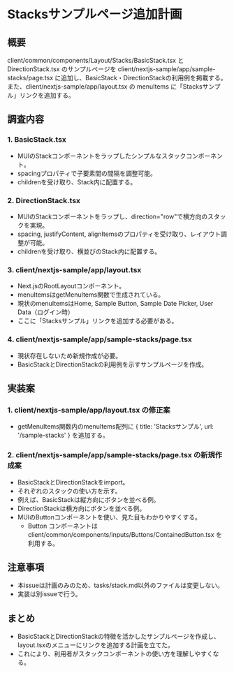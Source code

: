 # Stacksサンプルページ追加計画

## 概要
client/common/components/Layout/Stacks/BasicStack.tsx と DirectionStack.tsx のサンプルページを client/nextjs-sample/app/sample-stacks/page.tsx に追加し、BasicStack・DirectionStackの利用例を掲載する。
また、client/nextjs-sample/app/layout.tsx の menuItems に「Stacksサンプル」リンクを追加する。

## 調査内容

### 1. BasicStack.tsx
- MUIのStackコンポーネントをラップしたシンプルなスタックコンポーネント。
- spacingプロパティで子要素間の間隔を調整可能。
- childrenを受け取り、Stack内に配置する。

### 2. DirectionStack.tsx
- MUIのStackコンポーネントをラップし、direction="row"で横方向のスタックを実現。
- spacing, justifyContent, alignItemsのプロパティを受け取り、レイアウト調整が可能。
- childrenを受け取り、横並びのStack内に配置する。

### 3. client/nextjs-sample/app/layout.tsx
- Next.jsのRootLayoutコンポーネント。
- menuItemsはgetMenuItems関数で生成されている。
- 現状のmenuItemsはHome, Sample Button, Sample Date Picker, User Data（ログイン時）
- ここに「Stacksサンプル」リンクを追加する必要がある。

### 4. client/nextjs-sample/app/sample-stacks/page.tsx
- 現状存在しないため新規作成が必要。
- BasicStackとDirectionStackの利用例を示すサンプルページを作成。

## 実装案

### 1. client/nextjs-sample/app/layout.tsx の修正案
- getMenuItems関数内のmenuItems配列に
  { title: 'Stacksサンプル', url: '/sample-stacks' } を追加する。

### 2. client/nextjs-sample/app/sample-stacks/page.tsx の新規作成案
- BasicStackとDirectionStackをimport。
- それぞれのスタックの使い方を示す。
- 例えば、BasicStackは縦方向にボタンを並べる例。
- DirectionStackは横方向にボタンを並べる例。
- MUIのButtonコンポーネントを使い、見た目もわかりやすくする。
  - Button コンポーネントは client/common/components/inputs/Buttons/ContainedButton.tsx を利用する。

## 注意事項
- 本issueは計画のみのため、tasks/stack.md以外のファイルは変更しない。
- 実装は別issueで行う。

## まとめ
- BasicStackとDirectionStackの特徴を活かしたサンプルページを作成し、
  layout.tsxのメニューにリンクを追加する計画を立てた。
- これにより、利用者がスタックコンポーネントの使い方を理解しやすくなる。
